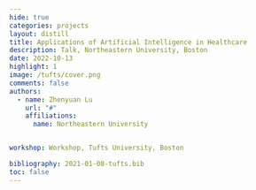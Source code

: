 ```yaml
---
hide: true
categories: projects
layout: distill
title: Applications of Artificial Intelligence in Healthcare
description: Talk, Northeastern University, Boston
date: 2022-10-13
highlight: 1
image: /tufts/cover.png
comments: false
authors:
  - name: Zhenyuan Lu
    url: "#"
    affiliations:
      name: Northeastern University


workshop: Workshop, Tufts University, Boston

bibliography: 2021-01-08-tufts.bib
toc: false
---
```

